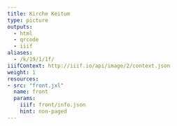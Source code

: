 ```yaml
---
title: Kirche Keitum
type: picture
outputs:
  - html
  - qrcode
  - iiif
aliases:
  - /k/19/1/1f/
iiifContext: http://iiif.io/api/image/2/context.json
weight: 1
resources:
- src: "front.jxl"
  name: front
  params:
    iiif: front/info.json
    hint: non-paged
---
```

